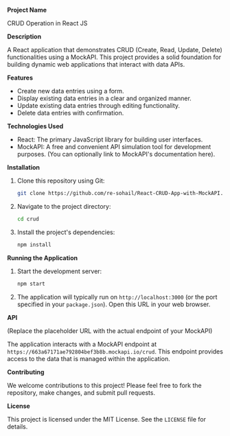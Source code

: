 
**Project Name**

CRUD Operation in React JS

**Description**

A React application that demonstrates CRUD (Create, Read, Update, Delete) functionalities using a MockAPI. This project provides a solid foundation for building dynamic web applications that interact with data APIs.

**Features**

* Create new data entries using a form.
* Display existing data entries in a clear and organized manner.
* Update existing data entries through editing functionality.
* Delete data entries with confirmation.

**Technologies Used**

* React: The primary JavaScript library for building user interfaces.
* MockAPI: A free and convenient API simulation tool for development purposes. (You can optionally link to MockAPI's documentation here).

**Installation**

1. Clone this repository using Git:

   ```bash
   git clone https://github.com/re-sohail/React-CRUD-App-with-MockAPI.git
   ```

2. Navigate to the project directory:

   ```bash
   cd crud
   ```

3. Install the project's dependencies:

   ```bash
   npm install
   ```

**Running the Application**

1. Start the development server:

   ```bash
   npm start
   ```

2. The application will typically run on `http://localhost:3000` (or the port specified in your `package.json`). Open this URL in your web browser.

**API**

(Replace the placeholder URL with the actual endpoint of your MockAPI)

The application interacts with a MockAPI endpoint at `https://663a67171ae792804bef3b8b.mockapi.io/crud`. This endpoint provides access to the data that is managed within the application.

**Contributing**

We welcome contributions to this project! Please feel free to fork the repository, make changes, and submit pull requests.

**License**

This project is licensed under the MIT License. See the `LICENSE` file for details.
